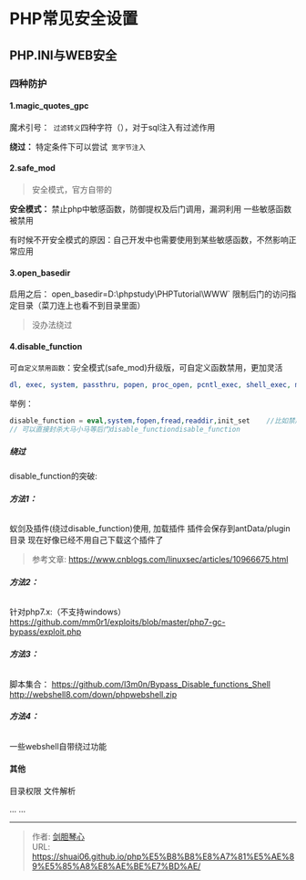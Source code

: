 # PHP常见安全设置


  

## PHP.INI与WEB安全

  

### 四种防护

#### 1.magic_quotes_gpc

魔术引号：` 过滤转义`四种字符（），对于sql注入有过滤作用

**绕过：** 特定条件下可以尝试` 宽字节注入`     




#### 2.safe_mod

> 安全模式，官方自带的

**安全模式：**  禁止php中敏感函数，防御提权及后门调用，漏洞利用
一些敏感函数被禁用

有时候不开安全模式的原因：自己开发中也需要使用到某些敏感函数，不然影响正常应用



#### 3.open_basedir

启用之后： open_basedir=D:\phpstudy\PHPTutorial\WWW`
限制后门的访问指定目录（菜刀连上也看不到目录里面）

>没办法绕过



#### 4.disable_function

可`自定义禁用函数`：安全模式(safe_mod)升级版，可自定义函数禁用，更加灵活

```php
dl, exec, system, passthru, popen, proc_open, pcntl_exec, shell_exec, mail, imap_open, imap_mail, putenv, ini_set, apache_setenv, symlink, link
```

举例：

```php
disable_function = eval,system,fopen,fread,readdir,init_set    //比如禁用某指定函数的做法
// 可以直接封杀大马小马等后门disable_functiondisable_function
```

##### 绕过

disable_function的突破:

###### **方法1：** 

蚁剑及插件(绕过disable_function)使用, 加载插件
插件会保存到antData/plugin目录
现在好像已经不用自己下载这个插件了

>参考文章:  https://www.cnblogs.com/linuxsec/articles/10966675.html



###### **方法2：**

 针对php7.x:（不支持windows）
https://github.com/mm0r1/exploits/blob/master/php7-gc-bypass/exploit.php



###### **方法3：**

 脚本集合：
https://github.com/l3m0n/Bypass_Disable_functions_Shell
http://webshell8.com/down/phpwebshell.zip



###### **方法4：**

一些webshell自带绕过功能



#### 其他

目录权限
文件解析

... ...









---

> 作者: [剑胆琴心](http://shuai06.github.io)  
> URL: https://shuai06.github.io/php%E5%B8%B8%E8%A7%81%E5%AE%89%E5%85%A8%E8%AE%BE%E7%BD%AE/  


